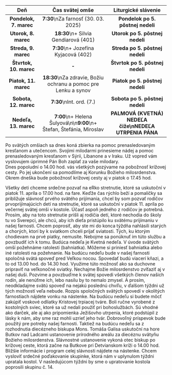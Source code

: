<!-- title: "Informácie o omšiach - 06. - 13. apríl" -->
<!-- date: "2025-03-06" -->

<!-- table-setup wrapStyle=row; wrapOn=max-width:767px; wrapHideHeader=true -->
| Deň | Čas svätej omše | Liturgické slávenie |
| :---: | :---: | :---: |
| **Pondelok, 7. marec** | **7:30**\nZa farnosť (30. 03. 2025) | **Pondelok po 5. pôstnej nedeli** |
| **Utorok, 8. marec** | **18:30**\n+ Silvia Gendiarová (401) | **Utorok po 5. pôstnej nedeli** |
| **Streda, 9. marec** | **7:30**\n+ Jozefína Kyjacová (402) | **Streda po 5. pôstnej nedeli** |
| **Štvrtok, 10. marec** | **-** | **Štvrtok po 5. pôstnej nedeli** |
| **Piatok, 11. marec** | **18:30**\nZa zdravie, Božiu ochranu a pomoc pre Lenku a synov | **Piatok po 5. pôstnej nedeli** |
| **Sobota, 12. marec** | **7:30**\nInt. ord. (7.) | **Sobota po 5. pôstnej nedeli** |
| **Nedeľa, 13. marec** | **7:00**\n+ Helena Šulyová\n\n**9:00**\n+ Štefan, Štefánia, Miroslav | **PALMOVÁ (KVETNÁ) NEDEĽA čiže\nNEDEĽA UTRPENIA PÁNA** |


Po svätých omšiach sa dnes koná zbierka na pomoc prenasledovaným kresťanom a utečencom. Svojimi milodarmi prinesieme nádej a pomoc prenasledovaným kresťanom v Sýrii, Libanone a v Iraku. Už vopred vám vyslovujem úprimné Pán Boh zaplať za vaše milodary.  
Dnes popoludní o 14.00 hod. vás všetkých pozývame na pobožnosť krížovej cesty. Po jej ukončení sa pomodlíme aj Korunku Božieho milosrdenstva. Okrem dneška bude pobožnosť krížovej cesty aj v piatok o 17.45 hod.

Všetky deti chceme srdečne pozvať na eRko stretnutie, ktoré sa uskutoční v piatok 11. apríla o 17.00 hod. na fare. 
Keďže čas rýchlo beží a pomaličky sa približuje slávnosť prvého svätého prijímania, chcel by som pozvať rodičov prvoprijímajúcich detí na stretnutie, ktoré sa uskutoční v piatok 11. apríla po večernej svätej omši v kostole. Účasť aspoň jedného z rodičov je potrebná. Prosím, aby na toto stretnutie prišli aj rodičia detí, ktoré nechodia do školy tu vo Sverepci, ale chcú, aby ich dieťa pristúpilo ku svätému prijímaniu v našej farnosti. 
Chcem poprosiť, aby ste mi do konca týždňa nahlásili starých a chorých, ktorí by k sviatkom chceli prijať sviatosti. Tých, ku ktorým chodievam na prvé piatky, nemusíte. Nebojme sa ponúknuť im túto službu a povzbudiť ich k tomu. 
Budúca nedeľa je Kvetná nedeľa. V úvode svätých omší požehnáme ratolesti (bahniatka). Môžeme si priniesť bahniatka alebo iné ratolesti na požehnanie. 
Na budúcu nedeľu bude v našej farnosti spoločná svätá spoveď pred Veľkou nocou. Spovedať budú viacerí kňazi, a to od 13.00 hod. do 14.30 hod. Využime túto  možnosť ako sa duchovne pripraviť na veľkonočné sviatky. Nechajme Božie milosrdenstvo zvíťaziť aj v našej duši. Pozvime a povzbuďme k svätej spovedi všetkých členov našich rodín, ale nenúťme ich, lebo nasilu by to nemalo zmysel. A prosím, neodkladajme svätú spoveď na nejakú poslednú chvíľu, v ďalšom týždni už tých možností veľa nebude. Rozpis spoločných svätých spovedí v okolitých farnostiach nájdete vonku na nástenke. 
Na budúcu nedeľu si budete môcť zakúpiť voskové odliatky Kristovej trpiacej tváre. Boli ručne vyrobené z kostolných sviec, ktoré sa už nedali použiť pri bohoslužbách. Sú vhodné ako darček, ale aj ako pripomienka Ježišovho utrpenia, ktoré podstúpil z lásky k nám, aby sme raz mohli uzrieť jeho tvár. Dobrovoľný príspevok bude použitý pre potreby našej farnosti. 
Taktiež na budúcu nedeľu sa z rozhodnutia diecézneho biskupa Mons. Tomáša Galisa uskutoční na hore Butkov nad Ladcami ustanovenie prírodného areálu za diecéznu svätyňu Božieho milosrdenstva. Slávnostné ustanovenie vykoná otec biskup po krížovej ceste, ktorá začne na Butkove pri Detvianskom kríži o 14.00 hod. Bližšie informácie i program celej slávnosti nájdete na nástenke. 
Chcem vysloviť srdečné poďakovanie skupinke, ktorá nám v uplynulom týždni  upratala kostol. V nasledujúcom týždni by sme o upratovanie kostola poprosili skupinu č. 14. 
